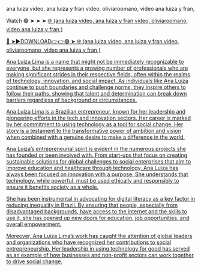 ana luiza video, ana luiza y fran video, oliviaroomano, video ana luiza y fran,

Watch 🟢 ➤ ➤ ➤ <a href="https://quinix.cfd/Izzaisla"> 🌐  (ana luiza video, ana luiza y fran video, oliviaroomano, video ana luiza y fran,)

🔴 ➤►DOWNLOAD👉👉🟢 ➤<a href="https://quinix.cfd/Izzaisla"> 🌐  (ana luiza video, ana luiza y fran video, oliviaroomano, video ana luiza y fran,)

Ana Luiza Lima is a name that might not be immediately recognizable to everyone, but she represents a growing number of professionals who are making significant strides in their respective fields, often within the realms of technology, innovation, and social impact. As individuals like Ana Luiza continue to push boundaries and challenge norms, they inspire others to follow their paths, showing that talent and determination can break down barriers regardless of background or circumstances.

Ana Luiza Lima is a Brazilian entrepreneur, known for her leadership and pioneering efforts in the tech and innovation sectors. Her career is marked by her commitment to using technology as a tool for social change. Her story is a testament to the transformative power of ambition and vision when combined with a genuine desire to make a difference in the world.

Ana Luiza’s entrepreneurial spirit is evident in the numerous projects she has founded or been involved with. From start-ups that focus on creating sustainable solutions for global challenges to social enterprises that aim to improve education and healthcare through technology, Ana Luiza has always been focused on innovation with a purpose. She understands that technology, while powerful, must be used ethically and responsibly to ensure it benefits society as a whole.

She has been instrumental in advocating for digital literacy as a key factor in reducing inequality in Brazil. By ensuring that people, especially from disadvantaged backgrounds, have access to the internet and the skills to use it, she has opened up new doors for education, job opportunities, and overall empowerment.

Moreover, Ana Luiza Lima’s work has caught the attention of global leaders and organizations who have recognized her contributions to social entrepreneurship. Her leadership in using technology for good has served as an example of how businesses and non-profit sectors can work together to drive social change.
